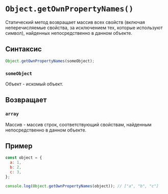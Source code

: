 # `Object.getOwnPropertyNames() `

Статический метод возвращает массив всех свойств (включая неперечисляемые свойства, за исключением тех, которые используют символ), найденных непосредственно в данном объекте.

## Синтаксис

```js
Object.getOwnPropertyNames(someObject);
```

### `someObject`

Объект - искомый объект.

## Возвращает

### `array`

Массив - массив строк, соответствующий свойствам, найденным непосредственно в данном объекте.

## Пример

```js
const object = {
  a: 1,
  b: 2,
  c: 3,
};

console.log(Object.getOwnPropertyNames(object)); // ["a", "b", "c"]
```
